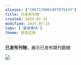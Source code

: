 ```yaml
---
aliases: ["1967178001987975433"]
title: 已发布刊物
created: 2025-07-15
modified: 2025-07-15
tags: ['基础模块']
theme: 政务应用
---
```


**已发布刊物**，展示已发布期刊数据

![](https://myhelpdoc.oss-cn-heyuan.aliyuncs.com/mdimages/d733572e99e2f2215116fe9cd5d3d6d8.jpg)